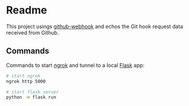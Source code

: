 # Readme

This project usings [github-webhook](https://github.com/bloomberg/python-github-webhook) and echos the Git hook request data received from Github.

## Commands

Commands to start [ngrok](https://ngrok.com/) and tunnel to a local [Flask](https://flask.palletsprojects.com) app:

```bash
# start ngrok
ngrok http 5000

# start flask server
python -m flask run
```
